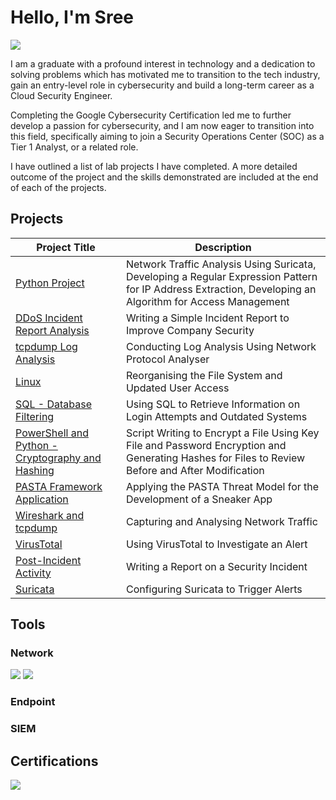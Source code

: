 # Hello, I'm Sree 
<a href="https://www.linkedin.com/in/sreeganesh-a/"><img src="https://img.shields.io/badge/-LinkedIn-0072b1?&style=for-the-badge&logo=linkedin&logoColor=white" /></a>


I am a graduate with a profound interest in technology and a dedication to solving problems which has motivated me to transition to the tech industry, gain an entry-level role in cybersecurity and build a long-term career as a Cloud Security Engineer.

Completing the Google Cybersecurity Certification led me to further develop a passion for cybersecurity, and I am now eager to transition into this field, specifically aiming to join a Security Operations Center (SOC) as a Tier 1 Analyst, or a related role.

I have outlined a list of lab projects I have completed. A more detailed outcome of the project and the skills demonstrated are included at the end of each of the projects.

## Projects

| Project Title                                         | Description         |
|-----------------------------------------------|----------------------------|
| <a href="https://docs.google.com/document/d/1do2Kuvu_fIojPBvQBePYm7a8hglTgyUQrOQPWxv_9gc/edit?usp=sharing">Python Project</a> | Network Traffic Analysis Using Suricata, Developing a Regular Expression Pattern for IP Address Extraction, Developing an Algorithm for Access Management |
| <a href="https://docs.google.com/document/d/1DUMjW_n1oOaGOomaIw5Bw_XUnApxptrRwrAqnBz35ak/edit?usp=sharing">DDoS Incident Report Analysis</a> | Writing a Simple Incident Report to Improve Company Security |
| <a href="https://docs.google.com/document/d/1Wto17I6KjISbZi-dxqic37HKxYMkTIp3TgRzV5Gb55E/edit?usp=sharing">tcpdump Log Analysis</a> | Conducting Log Analysis Using Network Protocol Analyser |
| <a href="https://docs.google.com/document/d/1J7Bu4YfSnAp2uUkjhOIz7kMoO5tX4uYoo8MoAr1TQK0/edit?usp=sharing">Linux</a> | Reorganising the File System and Updated User Access |
| <a href="https://docs.google.com/document/d/1h2Mk1AbS7M8RL_JOaut4-OEq6-_V1SWCgY9XI4Qx_Ao/edit?usp=sharing">SQL - Database Filtering</a> | Using SQL to Retrieve Information on Login Attempts and Outdated Systems |
| <a href="https://docs.google.com/document/d/1OKqn_d1oZTcF6FAS-oVcvCCPq-W2W1O-ZKJxpiKiork/edit?usp=sharing">PowerShell and Python - Cryptography and Hashing</a> | Script Writing to Encrypt a File Using Key File and Password Encryption and Generating Hashes for Files to Review Before and After Modification |
| <a href="https://docs.google.com/document/d/1Kb5rzSymmf8Ho2TJb-55tjRd2M1oDcYgUjcf0GLdxvk/edit?usp=sharing">PASTA Framework Application</a> | Applying the PASTA Threat Model for the Development of a Sneaker App |
| <a href="https://docs.google.com/document/d/1qFgrl9zRoGgGoYWJ3BBQUDrOOYibFkkpmwn2SdEdTIE/edit?usp=sharing">Wireshark and tcpdump</a> | Capturing and Analysing Network Traffic |
| <a href="https://docs.google.com/document/d/1ThWSo5dSyPNFfSwy7aQX-YRKWEV5NRlYF2WwbA_xuk8/edit?usp=sharing">VirusTotal</a> | Using VirusTotal to Investigate an Alert |
| <a href="https://docs.google.com/document/d/1uDc7fLs6d9mypHgwllpwF3IjXBm9MbgxFJTsGNKTlrs/edit?usp=sharing">Post-Incident Activity</a> | Writing a Report on a Security Incident |
| <a href="https://docs.google.com/document/d/1NQ5tRnmBod0YBYmwApKdp3xgDptfKSQ1ShoTro5SRG0/edit?usp=sharing">Suricata</a> | Configuring Suricata to Trigger Alerts |




## Tools


### Network
<div>
    <img src="https://img.shields.io/badge/-Wireshark-1679A7?&style=for-the-badge&logo=Wireshark&logoColor=white" />
    <img src="https://img.shields.io/badge/-Suricata-EF3B2D?&style=for-the-badge&logo=Suricata&logoColor=white" />
</div>

### Endpoint


### SIEM


## Certifications
<div>
<img src="https://img.shields.io/badge/Google%20Cybersecurity-blue?style=for-the-badge&logo=google&logoColor=white" />
</div>



